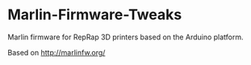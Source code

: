 # Marlin-Firmware-Tweaks


Marlin  firmware for RepRap 3D printers based on the Arduino platform.


Based on http://marlinfw.org/ 
